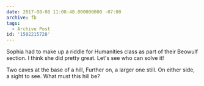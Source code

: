 ```yaml
---
date: 2017-08-08 11:08:48.000000000 -07:00
archive: fb
tags: 
  - Archive Post
id: '1502215728'
---
```


Sophia had to make up a riddle for Humanities class as part of their Beowulf section. I think she did pretty great. Let's see who can solve it!

Two caves at the base of a hill,
Further on, a larger one still.
On either side, a sight to see.
What must this hill be?
